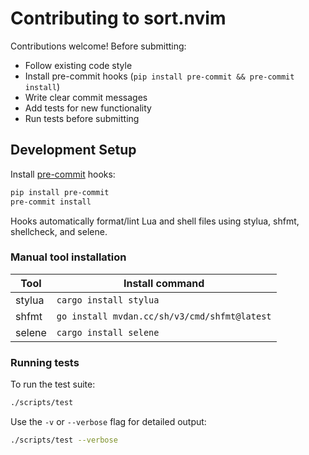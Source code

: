# Contributing to sort.nvim

Contributions welcome! Before submitting:

- Follow existing code style
- Install pre-commit hooks (`pip install pre-commit && pre-commit install`)
- Write clear commit messages
- Add tests for new functionality
- Run tests before submitting

## Development Setup

Install [pre-commit](https://pre-commit.com/) hooks:

```bash
pip install pre-commit
pre-commit install
```

Hooks automatically format/lint Lua and shell files using stylua, shfmt, shellcheck, and selene.

### Manual tool installation

| Tool   | Install command                              |
| ------ | -------------------------------------------- |
| stylua | `cargo install stylua`                       |
| shfmt  | `go install mvdan.cc/sh/v3/cmd/shfmt@latest` |
| selene | `cargo install selene`                       |

### Running tests

To run the test suite:

```bash
./scripts/test
```

Use the `-v` or `--verbose` flag for detailed output:

```bash
./scripts/test --verbose
```
